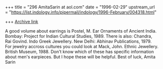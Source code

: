 +++
title = "296 AmitaSarin at aol.com"
date = "1996-02-29"
upstream_url = "https://list.indology.info/pipermail/indology/1996-February/004318.html"

+++
[Archive link](https://list.indology.info/pipermail/indology/1996-February/004318.html)

A good volume about earrings is 
Postel, M.  Ear Ornaments of Ancient India.  Bombay: Project for Indian
Cultural Studies, 1989.
There is also:
Chandra, Rai Govind.  Indo Greek Jewellery.  New Delhi: Abhinav Publications,
1979.
For jewelry accross cultures you could look at
Mack, John.  Ethnic Jewellery.  British Museum, 1988.
Don't know which of these has specific information about men's earpieces.
 But I hope these will be helpful.  Best of luck, Amita Sarin 




